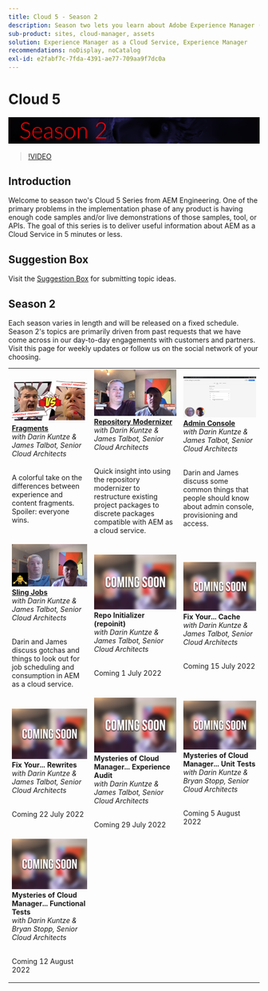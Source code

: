 ```yaml
---
title: Cloud 5 - Season 2
description: Season two lets you learn about Adobe Experience Manager (AEM) as a Cloud Service from Adobe's own expert engineers who build it, and the expert services who deliver it.
sub-product: sites, cloud-manager, assets
solution: Experience Manager as a Cloud Service, Experience Manager
recommendations: noDisplay, noCatalog
exl-id: e2fabf7c-7fda-4391-ae77-709aa9f7dc0a
---
```

# Cloud 5

![AEM Experts Series](./imgs/masthead-s2.png)
>[!VIDEO](https://video.tv.adobe.com/v/343127)

## Introduction

Welcome to season two's Cloud 5 Series from AEM Engineering. One of the primary problems in the implementation phase of any product is having enough code samples and/or live demonstrations of those samples, tool, or APIs. The goal of this series is to deliver useful information about AEM as a Cloud Service in 5 minutes or less.

## Suggestion Box

Visit the [Suggestion Box](https://forms.office.com/r/74P5Xz4UH0) for submitting topic ideas.

## Season 2

Each season varies in length and will be released on a fixed schedule. Season 2's topics are primarily driven from past requests that we have come across in our day-to-day engagements with customers and partners. Visit this page for weekly updates or follow us on the social network of your choosing.

<table>
    <tr>
        <td>
            <a href="season-2/cloud5-experience-v-content-fragments.md">
                <img alt="Fragments" src="./imgs/s2/000-thumb.png"/>
            </a>
            <div>
                <a href="season-2/cloud5-experience-v-content-fragments.md"><strong>Fragments</strong></a>        
                <br/><em>with Darin Kuntze & James Talbot, Senior Cloud Architects</em>
            </div>
            <p>
                <br/>
                A colorful take on the differences between experience and content fragments. Spoiler: everyone wins.
            </p>
        </td>   
         <td>
            <a href="season-2/cloud5-repo-modernizer.md">
                 <img alt="Repository Modernizer" src="./imgs/s2/001-thumb.png"/>
            </a>
            <div>
                <a href="season-2/cloud5-repo-modernizer.md"><strong>Repository Modernizer</strong></a> 
               <br/><em>with Darin Kuntze & James Talbot, Senior Cloud Architects</em>
            </div>
            <p>
                <br/>
                Quick insight into using the repository modernizer to restructure existing project packages to discrete packages compatible with AEM as a cloud service.
            </p>
         </td>
         <td>
            <a href="season-2/cloud5-admin-console.md">
                 <img alt="Admin Console" src="./imgs/s2/002-thumb.png"/>
            </a>
            <div>
                  <a href="season-2/cloud5-admin-console.md"><strong>Admin Console</strong></a>
               <br/><em>with Darin Kuntze & James Talbot, Senior Cloud Architects</em>
            </div>
            <p>
            <br/>
               Darin and James discuss some common things that people should know about admin console, provisioning and access.
            </p>
         </td> 
  </tr>
  <tr>
         <td>
            <a href="season-2/cloud5-sling-job-scheduler.md">
                 <img alt="Sling Jobs" src="./imgs/s2/003-thumb.png"/>
            </a>
            <div>
                  <a href="season-2/cloud5-sling-job-scheduler.md"><strong>Sling Jobs</strong></a>
               <br/><em>with Darin Kuntze & James Talbot, Senior Cloud Architects</em>
            </div>
            <p>
            <br/>
               Darin and James discuss gotchas and things to look out for job scheduling and consumption in AEM as a cloud service.
            </p>
         </td>   
     <td>
        <img alt="Repo Initializer (repoinit)" src="./imgs/coming-soon.png"/>
      <div>
        <strong>Repo Initializer (repoinit)</strong>
         <br/><em>with Darin Kuntze & James Talbot, Senior Cloud Architects</em>
      </div>
      <p>
        <br/>
            Coming 1 July 2022
      </p>
   </td>
     <td>
            <img alt="Fix Your... Cache" src="./imgs/coming-soon.png"/>
      <div>
         <strong>Fix Your... Cache</strong>
         <br/><em>with Darin Kuntze & James Talbot, Senior Cloud Architects</em>
      </div>
      <p>
        <br/>
         Coming 15 July 2022
      </p>
   </td> 
  </tr>
<tr>
   <td>
            <img alt="Fix Your... Rewrites" src="./imgs/coming-soon.png"/>
      <div>
            <strong>Fix Your... Rewrites</strong>
         <br/><em>with Darin Kuntze & James Talbot, Senior Cloud Architects</em>
      </div>
      <p>
        <br/>
         Coming 22 July 2022
      </p>
     </td>   
     <td>
            <img alt="Mysteries of Cloud Manager... Experience Audit" src="./imgs/coming-soon.png"/>
      <div>
            <strong>Mysteries of Cloud Manager... Experience Audit</strong>
         <br/><em>with Darin Kuntze & James Talbot, Senior Cloud Architects</em>
      </div>
      <p>
        <br/>
        Coming 29 July 2022
      </p>
   </td>
     <td>
            <img alt="Mysteries of Cloud Manager... Unit Tests" src="./imgs/coming-soon.png"/>
      <div>
            <strong>Mysteries of Cloud Manager... Unit Tests</strong>
         <br/><em>with Darin Kuntze & Bryan Stopp, Senior Cloud Architects</em>
      </div>
      <p>
        <br/>
         Coming 5 August 2022
      </p>
   </td> 
  </tr>
    <tr>
        <td>
                <img alt="Mysteries of Cloud Manager... Functional Tests" src="./imgs/coming-soon.png"/>
            <div>
                <strong>Mysteries of Cloud Manager... Functional Tests</strong><br/>        
                <em>with Darin Kuntze & Bryan Stopp, Senior Cloud Architects</em>
            </div>
            <p><br/>
                Coming 12 August 2022
            </p>
        </td>
        <td></td>
        <td></td>
    </tr>
</table>
